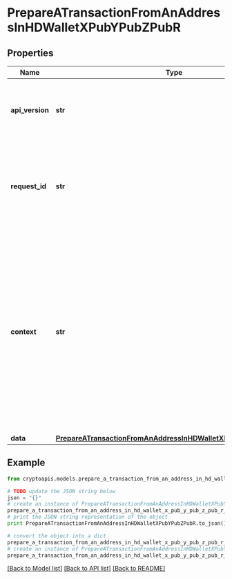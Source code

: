 # PrepareATransactionFromAnAddressInHDWalletXPubYPubZPubR


## Properties
Name | Type | Description | Notes
------------ | ------------- | ------------- | -------------
**api_version** | **str** | Specifies the version of the API that incorporates this endpoint. | 
**request_id** | **str** | Defines the ID of the request. The &#x60;requestId&#x60; is generated by Crypto APIs and it&#39;s unique for every request. | 
**context** | **str** | In batch situations the user can use the context to correlate responses with requests. This property is present regardless of whether the response was successful or returned as an error. &#x60;context&#x60; is specified by the user. | [optional] 
**data** | [**PrepareATransactionFromAnAddressInHDWalletXPubYPubZPubRData**](PrepareATransactionFromAnAddressInHDWalletXPubYPubZPubRData.md) |  | 

## Example

```python
from cryptoapis.models.prepare_a_transaction_from_an_address_in_hd_wallet_x_pub_y_pub_z_pub_r import PrepareATransactionFromAnAddressInHDWalletXPubYPubZPubR

# TODO update the JSON string below
json = "{}"
# create an instance of PrepareATransactionFromAnAddressInHDWalletXPubYPubZPubR from a JSON string
prepare_a_transaction_from_an_address_in_hd_wallet_x_pub_y_pub_z_pub_r_instance = PrepareATransactionFromAnAddressInHDWalletXPubYPubZPubR.from_json(json)
# print the JSON string representation of the object
print PrepareATransactionFromAnAddressInHDWalletXPubYPubZPubR.to_json()

# convert the object into a dict
prepare_a_transaction_from_an_address_in_hd_wallet_x_pub_y_pub_z_pub_r_dict = prepare_a_transaction_from_an_address_in_hd_wallet_x_pub_y_pub_z_pub_r_instance.to_dict()
# create an instance of PrepareATransactionFromAnAddressInHDWalletXPubYPubZPubR from a dict
prepare_a_transaction_from_an_address_in_hd_wallet_x_pub_y_pub_z_pub_r_form_dict = prepare_a_transaction_from_an_address_in_hd_wallet_x_pub_y_pub_z_pub_r.from_dict(prepare_a_transaction_from_an_address_in_hd_wallet_x_pub_y_pub_z_pub_r_dict)
```
[[Back to Model list]](../README.md#documentation-for-models) [[Back to API list]](../README.md#documentation-for-api-endpoints) [[Back to README]](../README.md)


